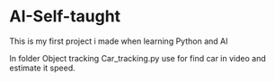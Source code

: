 # AI-Self-taught

This is my first project i made when learning Python and AI

In folder Object tracking Car_tracking.py use for find car in video and estimate it speed.
